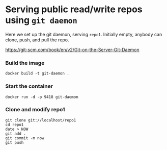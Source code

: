 Serving public read/write repos using `git daemon`
==================================================

Here we set up the git daemon, serving `repo1`.
Initially empty, anybody can clone, push, and pull the repo.

https://git-scm.com/book/en/v2/Git-on-the-Server-Git-Daemon

### Build the image

    docker build -t git-daemon .

### Start the container

    docker run -d -p 9418 git-daemon

### Clone and modify repo1

    git clone git://localhost/repo1
    cd repo1
    date > NOW
    git add .
    git commit -m now
    git push
